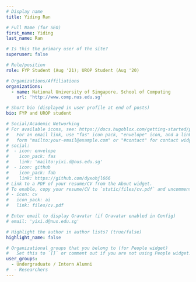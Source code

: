 ```yaml
---
# Display name
title: Yiding Ran

# Full Name (for SEO)
first_name: Yiding
last_name: Ran

# Is this the primary user of the site?
superuser: false

# Role/position
role: FYP Student (Aug '21); UROP Student (Aug '20)

# Organizations/Affiliations
organizations:
  - name: National University of Singapore, School of Computing
    url: 'http://www.comp.nus.edu.sg'

# Short bio (displayed in user profile at end of posts)
bio: FYP and UROP student 

# Social/Academic Networking
# For available icons, see: https://docs.hugoblox.com/getting-started/page-builder/#icons
#   For an email link, use "fas" icon pack, "envelope" icon, and a link in the
#   form "mailto:your-email@example.com" or "#contact" for contact widget.
# social:
#  - icon: envelope
#    icon_pack: fas
#    link: 'mailto:yixi.d@nus.edu.sg'
#  - icon: github
#    icon_pack: fab
#    link: https://github.com/dyxohjl666
# Link to a PDF of your resume/CV from the About widget.
# To enable, copy your resume/CV to `static/files/cv.pdf` and uncomment the lines below.
# - icon: cv
#   icon_pack: ai
#   link: files/cv.pdf

# Enter email to display Gravatar (if Gravatar enabled in Config)
# email: 'yixi.d@nus.edu.sg'

# Highlight the author in author lists? (true/false)
highlight_name: false

# Organizational groups that you belong to (for People widget)
#   Set this to `[]` or comment out if you are not using People widget.
user_groups:
  - Undergraduate / Intern Alumni
#  - Researchers
---
```


